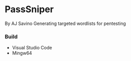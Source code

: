 # PassSniper
By AJ Savino
Generating targeted wordlists for pentesting

### Build
- Visual Studio Code
- Mingw64